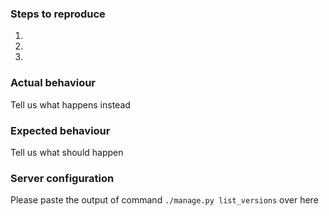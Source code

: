 ### Steps to reproduce
1.
2.
3.

### Actual behaviour
Tell us what happens instead

### Expected behaviour
Tell us what should happen

### Server configuration
Please paste the output of command `./manage.py list_versions` over here
